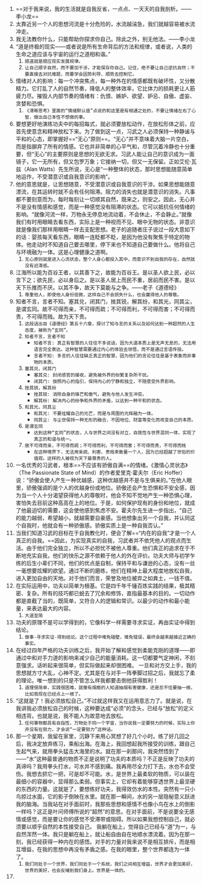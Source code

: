 
1. ==对于我来说，我的生活就是自我反省，一点点、一天天的自我剖析。——李小龙==
2. 太靠近另一个人的思想河流是十分危险的，水流越湍急，我们就越容易被水流冲走。
3. 我无法教你什么，只能帮助你探求你自己。除此之外，别无他法。——李小龙
4. “道是终极的现实——或者说是所有生命背后的方法和规律，或者说，人类的生命之道应该与宇宙的运行之道相和谐。”
	1. `顺道就是顺应现实发展规律。`
	2. `让自己顺乎自然，而不要加干涉，才能保存你自己。记住，绝不要让自己逆抗自然；不要直接去对抗难题，而要学会因势利导、顺势去控制它。`
5. 情绪对人的影响：每一个冲突焦点，每一种外在的情感都既有破坏性，又分散精力。它打乱了人的自然节奏，降低人的整体效率，它比体力的损耗更让人筋疲力尽。摧毁人内部节奏的情绪有：仇恨、嫉妒、欲望、妒忌、自傲、虚妄、贪婪和恐惧。
	1. `《清晰思考》里面的“情绪默认值”点说的和这里是有相通之处的，不要让情绪左右了心智，做出自己本性不想做的事。`
6. 要想更好地演练功夫中的每招每式，就必须要放松动作，在放松形体之前，应首先使意念和精神放松下来。为了做到这一点，习武之人必须保持一种静谧与平和的心态，即掌握好==“无心”原则==。“无心”并不意味着大脑一片空白，而是指摒弃了所有的情感。它也并非简单的心平气和，尽管沉着冷静也十分重要，但“无心”的主要原则是思想的无欲无求。习武人能让自己的意识成为一面镜子，它一无所有，但又包罗万象；它接纳一切，但又一无保留。正如艾伦·瓦兹（Alan Watts）先生所说，无心是“一种整体的状态，那时思想能随意简单地运作，不受潜意识或自我意识的影响”。
7. 他的意思就是，让思想随意，不受潜意识或自我意识的干涉。如果思想能随意漂流，在其运转时就不会有任何阻滞。阻力的消失也就是潜意识的消失。凡事都不要刻意而为，每时每刻让一切顺其自然，既来之，则安之。因此，无心并不是没有情感和感觉，而是一种感觉没有阻滞的状态。它可以抵抗任何情绪的影响。“就像河流一样，万物永无停息地流动着，不会休止，不会静止。”就像我们有时用眼睛去看东西，实际上是一种视而不见、眼中无物的状态。非意识就是像我们那样用眼睛一样去支配思想。老子的追随者庄子说过一段大意如下的话：婴孩每天看东西，眼睛一连眨都不眨，是因为他没有聚焦于特定的物体。他走动时不知道自己要去哪里，停下来也不知道自己要做什么。他将自己与环境融为一体。这是心理健康之道啊。
	1. `无心原则就是进入心流状态，整个人身心都投入其中，而意识不到自我的存在，自然就没有迟滞感。`
8. 江海所以能为百谷王者，以其善下之，故能为百谷王。是以圣人欲上民，必以言下之；欲先民，必以身后之。是以圣人居上而民不重，居前而民不害。是以天下乐推而不厌。以其不争，故天下莫能与之争。——老子《道德经》
	1. `尊重他人，即使他人身份低微，这样自己不会损失什么，也会赢得他人的尊敬。`
9. 知者不言，言者不知。塞其兑，闭其门，挫其锐，解其纷，和其光，同其尘，是谓玄同。故不可得而亲，不可得而疏；不可得而利，不可得而害；不可得而贵，不可得而贱。故为天下贵。
	1. `这段话出自《道德经》第五十六章，探讨了知与言的关系以及如何达到一种超然的人生态度，被称为“玄同”。`
	2. `知者不言，言者不知`
		- `知者不言: 真正有智慧的人往往不多说话，因为大道本质上是无声无息的，无法用语言完全表达。这种智慧需要通过内心的体验去领悟，而不是通过言语传授。`
		- `言者不知: 多言的人往往缺乏真正的智慧，因为他们的言论往往是基于表象而非事物的本质。`
	3. `塞其兑，闭其门`
		- `塞其兑: 封闭感官的接收，避免被外界的纷繁复杂所干扰。`
		- `闭其门: 按照内心的指引，保持内心的宁静和独立，不随意受外界影响。`
	4. `挫其锐，解其纷`
		- `挫其锐: 消除自身的锋芒和傲气，避免与他人发生冲突。`
		- `解其纷: 解决内心的纷争和外界的矛盾，以达到一种平和的状态。`
	5. `和其光，同其尘`
		- `和其光: 不要炫耀自己的光芒，而是与周围的光辉融为一体。`
		- `同其尘: 与尘世保持一种无形的融合，不因地位、财富等变化而改变自己的本质。`
	6. `是谓玄同`
		- `达到这种“玄同”的状态，人与世界之间没有对立，自我性与世界混同一体，实现了真正的和谐与统一。`
	7. `故不可得而亲，不可得而疏；不可得而利，不可得而害；不可得而贵，不可得而贱`
		- `在这种境界下，无法用亲疏、利害、贵贱来衡量一个人，因为已经超越了世俗的价值观。这样的人被视为天下最尊贵的人。`
10. 一名优秀的习武者，根本==不应该有骄傲自满==的情绪。《激情心灵状态》（The Passionate State of Mind）的作者爱里克·霍夫尔（Eric Hoffer）说：“骄傲会使人产生一种优越感，这种优越感并不是与生俱来的。”在他人眼里，骄傲强调的是个人的优越身份或地位。骄傲还会产生恐惧和不安全感，因为当一个人十分渴望获得他人的尊敬时，他会不知不觉地产生一种恐惧心理，害怕失去目前这种高高在上的地位。于是，如何保护现有的身份和地位，就成了他最迫切的需要，这会使他感到焦虑不安。霍夫尔先生进一步指出，“自己的能力越弱，希望越小，就越需要自豪感。当他想象出另一个自我，并认同这个自我时，他就会有一种骄傲感。骄傲实质上是一种自我否认。”
11. 当我们知道习武的目标在于自我教化时，便会了解==“内在的自我”才是一个人真正的自我。==因此，为实现真实的自我，习武者并不依凭他人的观点而生活。由于他们完全独立，所以不必担忧不被他人尊重。他们真正的追求在于不断地充实自我，他们的快乐之源不依赖于他人的外在评价。功夫大师与初学乍练的后生小辈们不同，他们的优点是自制，保持平和与谦逊的心态，没有一丝一毫想要炫耀的欲望。通过不断的磨练，他们在精神上最大程度地放松自我，进入更加自由的天地。对于他们而言，荣誉及地位被弃之如粪土，一钱不值。
12. 在实际运用中，功夫以简单为根基。它是四千年千锤百炼实践的结果，极其精密、复杂。所有的技巧都已蜕去了冗余和修饰，直指最基本的目的。一切动作都是直截了当的，既简单，又符合人的逻辑和常识。以最少的动作和最小能量，来表达最大的内容。
	1. `大道至简`
13. 功夫的原理不是可以学得到的，它像科学一样需要寻求实证，再由实证中得到结论。
	1. `做事-寻求实证-得到结论。这个过程中难免碰壁，难免错误，最终会越来越接近正确的事实。`
14. 在经过四年严格的功夫训练之后，我开始了解和感觉到柔能克刚的道理——即通过中和对手力道的影响来减少自己的能量消耗。这一切都要气定神闲，不刻意强求。话听起来很简单，但实际做起来却很困难。 一旦和对方交上手，我的思想就方寸大乱，心神不定。尤其是在与对手一阵拳脚过招之后，我就忘了柔的理论。唯一想到的只是不管怎么样我都要击倒他获得胜利！
	1. `道理很简单，实践很困难，就像有烟瘾的人知道抽烟有害健康，还是忍不住要抽一根，比如我现在已经点上一根了。`
15. “这就是了！我必须放松自己。”不过就这样我又在运用意志力了。就是说，在我讲我必须放松自己的时候，这种要达成“必须”的念头，已经与“放松”的定义相违背。也就是说，我不能人为故意地去放松。
	1. `任何事物都具有自指性，万物处于同一个宇宙，当你说我一定要努力的时候，实际上你并没有在努力，才会说“一定要努力”这种话。`
16. 那一个星期，我留在家里，沉静下来用心冥想了好几个小时。练了好几回之后，我决定放弃练习，乘船出海。在海上，我回想起我所接受的训练，跟自己生起气来，就用拳头猛击大海里的水。就在那一刹那间，我突然悟到了——“水”这种最普通的物质不正是说明了功夫的本质吗？不正是反映了功夫的真谛吗？我用拳头打水，可水并不感到痛。我再用尽全力打下去，水也不会受伤。我想去抓它一把，可是却不可能。水，是世界上最柔软的物质，可以装在最细小的容器中，显得那么柔弱。但事实上，它却有着能够穿透世界上最坚硬的东西的力量。这就是了，要想练好功夫，我得效仿水的本性。突然有一只小鸟掠过水面，它的影子倒映在水里。就在那一瞬间，水的另一层隐秘意义跃进我的脑海。当我站在对手面前时，我那些思想和感情不也像小鸟在水上的倒影一样吗？这正是叶问师傅所说的“超然”的意思。在对手面前，不是说要全无感情或感觉，而是要让你的感觉不受滞带或阻碍。所以如果我想控制自己，就必须要以顺乎自然的本性接受自己。 我躺在船上，觉得自己已经与“道”为一，与自然浑然一体。我只是躺在船上，就让船自由自在地顺水漂流着。因为在那一刻，我已经获得一种内在的感悟。对手的力量对我来说不是相互排斥，而是相互增益，在我的思想中再没有矛盾之感。在我的眼里，整个世界都连为一体了。
	1. `我们同处于一个世界，我们同处于一个系统，我们之间相互增益，世界才会更加美好，世界的美好，也会反哺到我们身上。世界是一体的。`
17. 